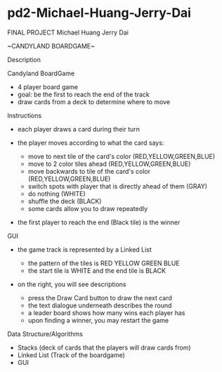 pd2-Michael-Huang-Jerry-Dai
===========================

FINAL PROJECT
Michael Huang
Jerry Dai

~CANDYLAND BOARDGAME~

Description

Candyland BoardGame
  - 4 player board game
  - goal: be the first to reach the end of the track
  - draw cards from a deck to determine where to move

Instructions

- each player draws a card during their turn

- the player moves according to what the card says:
  - move to next tile of the card's color (RED,YELLOW,GREEN,BLUE)
  - move to 2 color tiles ahead (RED,YELLOW,GREEN,BLUE)
  - move backwards to tile of the card's color (RED,YELLOW,GREEN,BLUE)
  - switch spots with player that is directly ahead of them (GRAY)
  - do nothing (WHITE)
  - shuffle the deck (BLACK)
  - some cards allow you to draw repeatedly

- the first player to reach the end (Black tile) is the winner

GUI

- the game track is represented by a Linked List
  - the pattern of the tiles is RED YELLOW GREEN BLUE
  - the start tile is WHITE and the end tile is BLACK

- on the right, you will see descriptions
  - press the Draw Card button to draw the next card
  - the text dialogue underneath describes the round
  - a leader board shows how many wins each player has
  - upon finding a winner, you may restart the game

Data Structure/Algorithms
- Stacks (deck of cards that the players will draw cards from)
- Linked List (Track of the boardgame)
- GUI


